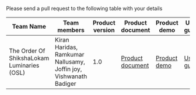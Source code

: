 Please send a pull request to the following table with your details

| Team Name | Team members | Product version | Product document | Product demo | User guide | Source code | Developer guide |
| ----- | ----- | ----- | ----- | ----- | ----- | ----- | ----- |
| The Order Of ShikshaLokam Luminaries (OSL)  | Kiran Haridas, Ramkumar Nallusamy, Joffin joy, Vishwanath Badiger | 1.0 | [Product document](https://docs.google.com/document/d/16zi2xosdKdNOS8qIn7hC6rClMNsf807_NgX9VZRhmCk/edit?usp=sharing) | [Product demo](https://drive.google.com/file/d/12RVhJxS-ZQcL8gtl_Mv1EOcacf19N9cI/view?usp=sharing) | [User guide](https://docs.google.com/document/d/1uIOhW2dl-kDR6juJZh4EzRKt0fuZTQsmozaHvm6RKeg/edit?usp=sharing) | [Source code](https://docs.google.com/document/d/1cI4zlsHuP5Rs3LqePskXVZOixlUd4cEK2WMdF26SNik/edit?usp=sharing) | [Developer guide](https://docs.google.com/document/d/1wKZ6YJ6QHvGPpP7hr6wJK2aIOIhseXIQpLPWkPWZ4mY/edit?usp=sharing) |
